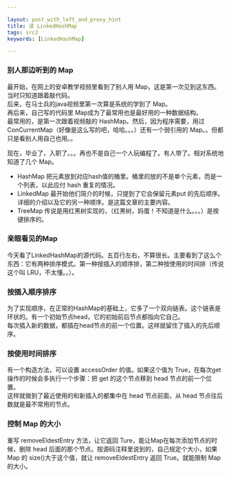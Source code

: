 ```yaml
---

layout: post_with_left_and_proxy_hint
title: 读 LinkedHashMap
tags: srcJ
keywords: [LinkedHashMap]

---
```


### 别人那边听到的 Map
最开始，在网上的安卓教学视频里看到了别人用 Map，这是第一次见到这东西。当时只知道跟着敲代码。   
后来，在马士兵的java视频里第一次算是系统的学到了 Map。    
再后来，自己写的代码里 Map成为了最常用也是最好用的一种数据结构。   
最常用的，是第一次跟着视频敲的 HashMap。然后，因为程序需要，用过 ConCurrentMap（好像是这么写的吧，哈哈。。。）还有一个弱引用的 Map。。但都只是看别人用自己也用。。


现在，毕业了，入职了。。。再也不是自己一个人玩编程了。有人带了。相对系统地知道了几个 Map。

- HashMap 把元素放到对应hash值的桶里。桶里的放的不是单个元素，而是一个列表，以此应付 hash 重复的情况。    
- LinkedMap 最开始他们简介的时候，只提到了它会保留元素put 的先后顺序。详细的介绍以及它的另一种顺序。是这篇文章的主要内容。    
- TreeMap 传说是用红黑树实现的，（红黑树，妈蛋！不知道是什么。。。）是按键排序的。

### 亲眼看见的Map
今天看了LinkedHashMap的源代码。五百行左右，不算很长。主要看到了这么个东西：它有两种排序模式。第一种按插入的顺序排，第二种按使用的时间排（传说这个叫 LRU，不太懂。。）。

### 按插入顺序排序
为了实现顺序，在正常的HashMap的基础上，它多了一个双向链表。这个链表是环状的。有一个初始节点head，它的初始前后节点都指向它自己。    
每次插入新的数据，都插在head节点的前一个位置。这样就留住了插入的先后顺序。    

### 按使用时间排序
有一个构造方法，可以设置 accessOrder 的值。如果这个值为 True，在每次get操作的时候会多执行一个步骤：把 get 的这个节点移到 head 节点的前一个位置。   
这样就做到了最近使用的和新插入的都集中在 head 节点前面，从 head 节点往后数就是最不常用的节点。   

### 控制 Map 的大小
重写 removeEldestEntry 方法，让它返回 Ture，能让Map在每次添加节点的时候，删除 head 后面的那个节点。按源码注释里说到的，自己规定个大小，如果 Map 的 size()大于这个值，就让 removeEldestEntry 返回 True。就能限制 Map 的大小。
